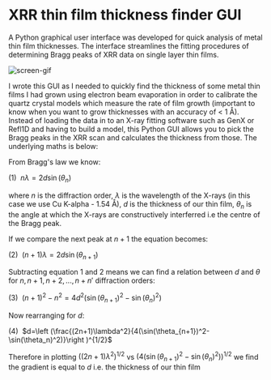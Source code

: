 # XRR thin film thickness finder GUI
A Python graphical user interface was developed for quick analysis of metal thin film thicknesses. The interface streamlines the fitting procedures of determining Bragg peaks of XRR data on single layer thin films.

![screen-gif](XRR_GUI_zoomed.gif)

I wrote this GUI as I needed to quickly find the thickness of some metal thin films I had grown using electron beam evaporation in order to calibrate the quartz crystal models which measure the rate of film growth (important to know when you want to grow thicknesses with an accuracy of < 1 Å). Instead of loading the data in to an X-ray fitting software such as GenX or Refl1D and having to build a model, this Python GUI allows you to pick the Bragg peaks in the XRR scan and calculates the thickness from those. The underlying maths is below:

From Bragg's law we know:

(1)&nbsp;   $n\lambda = 2d\sin(\theta_n)$

where $n$ is the diffraction order, $\lambda$ is the wavelength of the X-rays (in this case we use Cu K-alpha -  1.54 Å), $d$ is the thickness of our thin film, $\theta_n$ is the angle at which the X-rays are constructively interferred i.e the centre of the Bragg peak.

If we compare the next peak at $n+1$ the equation becomes:

(2)&nbsp;   $(n+1)\lambda = 2d\sin(\theta_{n+1})$

Subtracting equation 1 and 2 means we can find a relation between $d$ and $\theta$ for $n,n+1, n+2,..., n+n'$ diffraction orders: 

(3)&nbsp;   $(n+1)^2 - n^2 = 4d^2(\sin(\theta_{n+1})^2-\sin(\theta_n)^2)$

Now rearranging for $d$:

(4)&nbsp;   $d=\left (\frac{(2n+1)\lambda^2}{4(\sin(\theta_{n+1})^2-\sin(\theta_n)^2)}\right )^{1/2}$

Therefore in plotting $((2n+1)\lambda^2)^{1/2}$ vs $(4(\sin(\theta_{n+1})^2-\sin(\theta_n)^2))^{1/2}$ we find the gradient is equal to $d$ i.e. the thickness of our thin film



